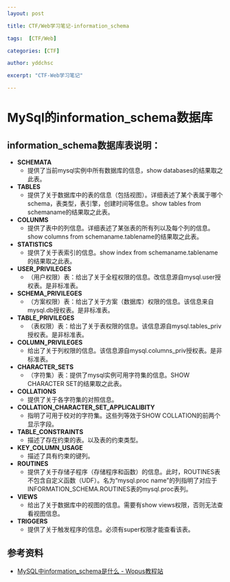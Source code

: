 ```yaml
---
layout: post

title: CTF/Web学习笔记-information_schema

tags:  [CTF/Web]

categories: [CTF]

author: yddchsc

excerpt: "CTF-Web学习笔记"

---
```


# MySql的information_schema数据库

## information_schema数据库表说明：

+ **SCHEMATA**
	- 提供了当前mysql实例中所有数据库的信息，show databases的结果取之此表。
+ **TABLES**
	- 提供了关于数据库中的表的信息（包括视图）。详细表述了某个表属于哪个schema，表类型，表引擎，创建时间等信息。show tables from schemaname的结果取之此表。
+ **COLUNMS**
	- 提供了表中的列信息。详细表述了某张表的所有列以及每个列的信息。show columns from schemaname.tablename的结果取之此表。
+ **STATISTICS**
	- 提供了关于表索引的信息。show index from schemaname.tablename的结果取之此表。
+ **USER_PRIVILEGES**
	- （用户权限）表：给出了关于全程权限的信息。改信息源自mysql.user授权表。是非标准表。
+ **SCHEMA_PRIVILEGES**
	- （方案权限）表：给出了关于方案（数据库）权限的信息。该信息来自mysql.db授权表。是非标准表。
+ **TABLE_PRIVILEGES**
	- （表权限）表：给出了关于表权限的信息。该信息源自mysql.tables_priv授权表。是非标准表。
+ **COLUMN_PRIVILEGES**
	- 给出了关于列权限的信息。该信息源自mysql.columns_priv授权表。是非标准表。
+ **CHARACTER_SETS**
	- （字符集）表：提供了mysql实例可用字符集的信息。SHOW CHARACTER SET的结果取之此表。
+ **COLLATIONS**
	- 提供了关于各字符集的对照信息。
+ **COLLATION_CHARACTER_SET_APPLICALIBITY**
	- 指明了可用于校对的字符集。这些列等效于SHOW COLLATION的前两个显示字段。
+ **TABLE_CONSTRAINTS**
	- 描述了存在约束的表。以及表的约束类型。
+ **KEY_COLUMN_USAGE**
	- 描述了具有约束的键列。
+ **ROUTINES**
	- 提供了关于存储子程序（存储程序和函数）的信息。此时，ROUTINES表不包含自定义函数（UDF）。名为“mysql.proc name”的列指明了对应于INFORMATION_SCHEMA.ROUTINES表的mysql.proc表列。
+ **VIEWS**
	- 给出了关于数据库中的视图的信息。需要有show views权限，否则无法查看视图信息。
+ **TRIGGERS**
	- 提供了关于触发程序的信息。必须有super权限才能查看该表。

## 参考资料 ##

+ [MySQL中information_schema是什么 - Wopus教程站](
http://help.wopus.org/mysql-manage/607.html)
